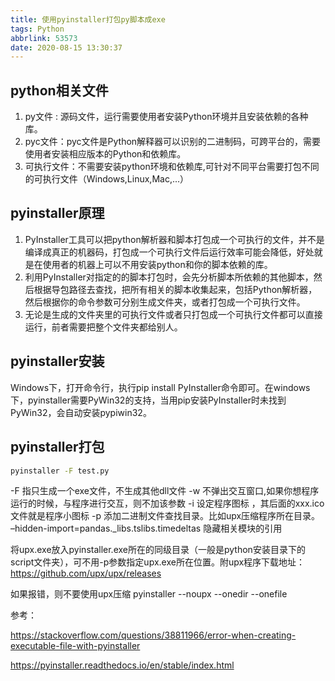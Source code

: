 ```yaml
---
title: 使用pyinstaller打包py脚本成exe
tags: Python
abbrlink: 53573
date: 2020-08-15 13:30:37
---
```


## python相关文件

1. py文件 : 源码文件，运行需要使用者安装Python环境并且安装依赖的各种库。
2. pyc文件：pyc文件是Python解释器可以识别的二进制码，可跨平台的，需要使用者安装相应版本的Python和依赖库。
3. 可执行文件：不需要安装python环境和依赖库,可针对不同平台需要打包不同的可执行文件（Windows,Linux,Mac,...）

<!-- more -->

## pyinstaller原理

1. PyInstaller工具可以把python解析器和脚本打包成一个可执行的文件，并不是编译成真正的机器码，打包成一个可执行文件后运行效率可能会降低，好处就是在使用者的机器上可以不用安装python和你的脚本依赖的库。
2. 利用PyInstaller对指定的的脚本打包时，会先分析脚本所依赖的其他脚本，然后根据导包路径去查找，把所有相关的脚本收集起来，包括Python解析器，然后根据你的命令参数可分别生成文件夹，或者打包成一个可执行文件。
3. 无论是生成的文件夹里的可执行文件或者只打包成一个可执行文件都可以直接运行，前者需要把整个文件夹都给别人。

## pyinstaller安装

Windows下，打开命令行，执行pip install PyInstaller命令即可。在windows下，pyinstaller需要PyWin32的支持，当用pip安装PyInstaller时未找到PyWin32，会自动安装pypiwin32。

## pyinstaller打包

```bash
pyinstaller -F test.py
```

-F 指只生成一个exe文件，不生成其他dll文件
-w 不弹出交互窗口,如果你想程序运行的时候，与程序进行交互，则不加该参数
-i 设定程序图标 ，其后面的xxx.ico文件就是程序小图标
-p 添加二进制文件查找目录。比如upx压缩程序所在目录。
–hidden-import=pandas._libs.tslibs.timedeltas 隐藏相关模块的引用

将upx.exe放入pyinstaller.exe所在的同级目录（一般是python安装目录下的script文件夹），可不用-p参数指定upx.exe所在位置。附upx程序下载地址：https://github.com/upx/upx/releases



如果报错，则不要使用upx压缩 pyinstaller --noupx --onedir --onefile

参考：

https://stackoverflow.com/questions/38811966/error-when-creating-executable-file-with-pyinstaller

https://pyinstaller.readthedocs.io/en/stable/index.html